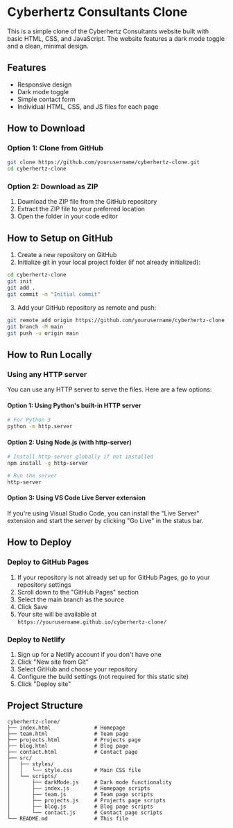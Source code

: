 # Cyberhertz Consultants Clone

This is a simple clone of the Cyberhertz Consultants website built with basic HTML, CSS, and JavaScript. The website features a dark mode toggle and a clean, minimal design.

## Features

- Responsive design
- Dark mode toggle
- Simple contact form
- Individual HTML, CSS, and JS files for each page

## How to Download

### Option 1: Clone from GitHub

```bash
git clone https://github.com/yourusername/cyberhertz-clone.git
cd cyberhertz-clone
```

### Option 2: Download as ZIP

1. Download the ZIP file from the GitHub repository
2. Extract the ZIP file to your preferred location
3. Open the folder in your code editor

## How to Setup on GitHub

1. Create a new repository on GitHub
2. Initialize git in your local project folder (if not already initialized):

```bash
cd cyberhertz-clone
git init
git add .
git commit -m "Initial commit"
```

3. Add your GitHub repository as remote and push:

```bash
git remote add origin https://github.com/yourusername/cyberhertz-clone.git
git branch -M main
git push -u origin main
```

## How to Run Locally

### Using any HTTP server

You can use any HTTP server to serve the files. Here are a few options:

#### Option 1: Using Python's built-in HTTP server

```bash
# For Python 3
python -m http.server
```

#### Option 2: Using Node.js (with http-server)

```bash
# Install http-server globally if not installed
npm install -g http-server

# Run the server
http-server
```

#### Option 3: Using VS Code Live Server extension

If you're using Visual Studio Code, you can install the "Live Server" extension and start the server by clicking "Go Live" in the status bar.

## How to Deploy

### Deploy to GitHub Pages

1. If your repository is not already set up for GitHub Pages, go to your repository settings
2. Scroll down to the "GitHub Pages" section
3. Select the main branch as the source
4. Click Save
5. Your site will be available at `https://yourusername.github.io/cyberhertz-clone/`

### Deploy to Netlify

1. Sign up for a Netlify account if you don't have one
2. Click "New site from Git"
3. Select GitHub and choose your repository
4. Configure the build settings (not required for this static site)
5. Click "Deploy site"

## Project Structure

```
cyberhertz-clone/
├── index.html              # Homepage
├── team.html               # Team page
├── projects.html           # Projects page
├── blog.html               # Blog page
├── contact.html            # Contact page
├── src/
│   ├── styles/
│   │   └── style.css       # Main CSS file
│   └── scripts/
│       ├── darkMode.js     # Dark mode functionality
│       ├── index.js        # Homepage scripts
│       ├── team.js         # Team page scripts
│       ├── projects.js     # Projects page scripts
│       ├── blog.js         # Blog page scripts
│       └── contact.js      # Contact page scripts
└── README.md               # This file
```
